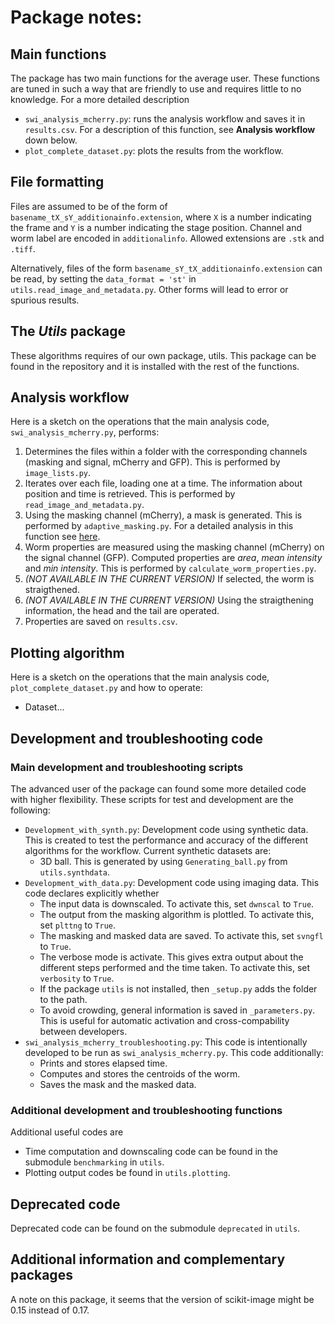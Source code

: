 # Package notes:

## Main functions
The package has two main functions for the average user. These functions are tuned in such a way that are friendly to use and requires little to no knowledge. For a more detailed description
- <code>swi_analysis_mcherry.py</code>: runs the analysis workflow and saves it in <code>results.csv</code>. For a description of this function, see **Analysis workflow** down below.
- <code>plot_complete_dataset.py</code>: plots the results from the workflow.

## File formatting
Files are assumed to be of the form of <code>basename_tX_sY_additionainfo.extension</code>, where <code>X</code> is a number indicating the frame and <code>Y</code> is a number indicating the stage position. Channel and worm label are encoded in <code>additionalinfo</code>. Allowed extensions are <code>.stk</code> and <code>.tiff</code>.

Alternatively, files of the form <code>basename_sY_tX_additionainfo.extension</code> can be read, by setting the <code>data_format = 'st'</code> in <code>utils.read_image_and_metadata.py</code>. Other forms will lead to error or spurious results.

## The *Utils* package
These algorithms requires of our own package, utils. This package can be found in the repository and it is installed with the rest of the functions. 

## Analysis workflow
Here is a sketch on the operations that the main analysis code, <code>swi_analysis_mcherry.py</code>, performs:
1. Determines the files within a folder with the corresponding channels (masking and signal, mCherry and GFP). This is performed by <code>image_lists.py</code>.
2. Iterates over each file, loading one at a time. The information about position and time is retrieved. This is performed by <code>read_image_and_metadata.py</code>.
3. Using the masking channel (mCherry), a mask is generated. This is performed by <code>adaptive_masking.py</code>. For a detailed analysis in this function see [here](funs/adaptive_masking.md).
4. Worm properties are measured using the masking channel (mCherry) on the signal channel (GFP). Computed properties are _area_, _mean intensity_ and _min intensity_. This is performed by <code>calculate_worm_properties.py</code>. 
5. _(NOT AVAILABLE IN THE CURRENT VERSION)_ If selected, the worm is straigthened. 
6. _(NOT AVAILABLE IN THE CURRENT VERSION)_ Using the straigthening information, the head and the tail are operated.
7. Properties are saved on <code>results.csv</code>. 

## Plotting algorithm
Here is a sketch on the operations that the main analysis code, <code>plot_complete_dataset.py</code> and how to operate:
- Dataset...

## Development and troubleshooting code
### Main development and troubleshooting scripts
The advanced user of the package can found some more detailed code with higher flexibility. These scripts for test and development are the following:
- <code>Development_with_synth.py</code>: Development code using synthetic data. This is created to test the performance and accuracy of the different algorithms for the workflow. Current synthetic datasets are:
  - 3D ball. This is generated by using <code>Generating_ball.py</code> from <code>utils.synthdata</code>.
- <code>Development_with_data.py</code>: Development code using imaging data. This code declares explicitly whether
  - The input data is downscaled. To activate this, set <code>dwnscal</code> to <code>True</code>.
  - The output from the masking algorithm is plottled. To activate this, set <code>plttng</code> to <code>True</code>.
  - The masking and masked data are saved. To activate this, set <code>svngfl</code> to <code>True</code>.
  - The verbose mode is activate. This gives extra output about the different steps performed and the time taken. To activate this, set <code>verbosity</code> to <code>True</code>.
  - If the package <code>utils</code> is not installed, then <code>_setup.py</code> adds the folder to the path.
  - To avoid crowding, general information is saved in <code>_parameters.py</code>. This is useful for automatic activation and cross-compability between developers.
- <code>swi_analysis_mcherry_troubleshooting.py</code>: This code is intentionally developed to be run as <code>swi_analysis_mcherry.py</code>. This code additionally:
  - Prints and stores elapsed time.
  - Computes and stores the centroids of the worm.
  - Saves the mask and the masked data.

### Additional development and troubleshooting functions
Additional useful codes are
- Time computation and downscaling code can be found in the submodule <code>benchmarking</code> in <code>utils</code>.
- Plotting output codes be found in <code>utils.plotting</code>.

## Deprecated code
Deprecated code can be found on the submodule <code>deprecated</code> in <code>utils</code>.

## Additional information and complementary packages
A note on this package, it seems that the version of scikit-image might be 0.15 instead of 0.17.
